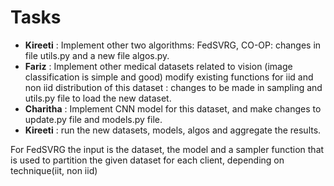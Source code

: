 # Tasks

* __Kireeti__ : Implement other two algorithms: FedSVRG, CO-OP: changes in file utils.py and a new file algos.py.
* __Fariz__ : Implement other medical datasets related to vision (image classification is simple and good) modify existing functions for iid and non iid distribution of this dataset : changes to be made in sampling and utils.py file to load the new dataset.    
* __Charitha__ : Implement CNN model for this dataset, and make changes to update.py file and models.py file.
* __Kireeti__ : run the new datasets, models, algos and aggregate the results.


For FedSVRG the input is the dataset, the model and a sampler function that is used to partition the given dataset for each client, depending on technique(iit, non iid)  

    